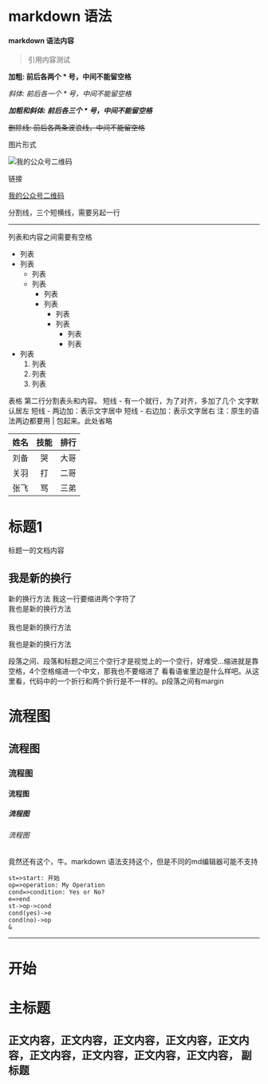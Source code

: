 # markdown 语法



#### markdown 语法内容



  > 引用内容测试

**加粗: 前后各两个 \* 号，中间不能留空格**

*斜体: 前后各一个 \* 号，中间不能留空格*

***加粗和斜体: 前后各三个 \* 号，中间不能留空格***

~~删除线: 前后各两条波浪线，中间不能留空格~~

图片形式

![我的公众号二维码](http://t.cn/EM8sg36)

链接

[我的公众号二维码](http://t.cn/EM8sg36)



  分割线，三个短横线，需要另起一行

---

列表和内容之间需要有空格

- 列表
- 列表
  + 列表
  + 列表
    - 列表
    - 列表
      * 列表
      * 列表
        - 列表
        - 列表
- 列表
  1. 列表
  1. 列表
  1. 列表


表格
  第二行分割表头和内容。
  短线 \- 有一个就行，为了对齐，多加了几个
  文字默认居左
  短线 \- 两边加：表示文字居中
  短线 \- 右边加：表示文字居右
  注：原生的语法两边都要用 | 包起来。此处省略

|姓名|技能|排行|
|---|:--:|--:|
|刘备|哭|大哥|
|关羽|打|二哥|
|张飞|骂|三弟|



# 标题1



标题一的文档内容


## 我是新的换行
新的换行方法
我这一行要缩进两个字符了   
我也是新的换行方法<br><br>
我也是新的换行方法



我也是新的换行方法

段落之间、段落和标题之间三个空行才是视觉上的一个空行，好难受...缩进就是靠空格，4个空格缩进一个中文，那我也不要缩进了
看看语雀里边是什么样吧。从这里看，代码中的一个折行和两个折行是不一样的。p段落之间有margin





# 流程图
## 流程图
### 流程图
#### 流程图
##### 流程图
###### 流程图
  竟然还有这个，牛。markdown 语法支持这个，但是不同的md编辑器可能不支持

```flow
st=>start: 开始
op=>operation: My Operation
cond=>condition: Yes or No?
e=>end
st->op->cond
cond(yes)->e
cond(no)->op
&
```

---
# 开始

主标题
==========================
正文内容，正文内容，正文内容，正文内容，正文内容，正文内容，正文内容，正文内容，正文内容，
副标题
--------------------------


